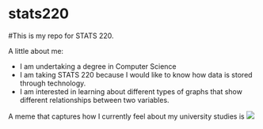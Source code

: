 # stats220

#This is my repo for STATS 220. 

A little about me:

- I am undertaking a degree in Computer Science
- I am taking STATS 220 because I would like to know how data is stored through technology.
- I am interested in learning about different types of graphs that show different relationships between two variables.

A meme that captures how I currently feel about my university studies is ![](https://c.tenor.com/8druEACXtX8AAAAd/tenor.gif)
